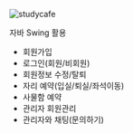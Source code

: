 ![studycafe](https://user-images.githubusercontent.com/87554077/127770795-75cfbcff-551b-4648-bad1-ca88a9bcb30a.png)

자바 Swing 활용
* 회원가입
* 로그인(회원/비회원)
* 회원정보 수정/탈퇴
* 자리 예약(입실/퇴실/좌석이동)
* 사물함 예약
* 관리자 회원관리
* 관리자와 채팅(문의하기)
